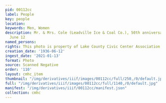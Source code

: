 ```yaml
---
pid: 00112cc
label: People
key: people
location: 
keywords: Men, Women
description: Mr. & Mrs. Cole (Leadville Ice & Coal Co.), 50th anniversary 1886-1936,
  June 12
named_persons: 
rights: This photo is property of Lake County Civic Center Association.
creation_date: '1936-06-12'
ingest_date: '2021-01-13'
format: Photo
source: Scanned Negative
order: '110'
layout: cmhc_item
thumbnail: "/img/derivatives/iiif/images/00112cc/full/250,/0/default.jpg"
full: "/img/derivatives/iiif/images/00112cc/full/1140,/0/default.jpg"
manifest: "/img/derivatives/iiif/00112cc/manifest.json"
collection: cmhc
---
```

